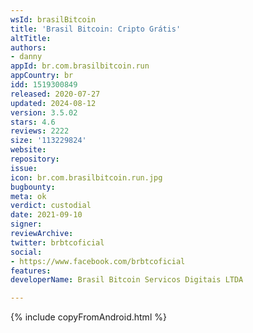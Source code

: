 ```yaml
---
wsId: brasilBitcoin
title: 'Brasil Bitcoin: Cripto Grátis'
altTitle: 
authors:
- danny
appId: br.com.brasilbitcoin.run
appCountry: br
idd: 1519300849
released: 2020-07-27
updated: 2024-08-12
version: 3.5.02
stars: 4.6
reviews: 2222
size: '113229824'
website: 
repository: 
issue: 
icon: br.com.brasilbitcoin.run.jpg
bugbounty: 
meta: ok
verdict: custodial
date: 2021-09-10
signer: 
reviewArchive: 
twitter: brbtcoficial
social:
- https://www.facebook.com/brbtcoficial
features: 
developerName: Brasil Bitcoin Servicos Digitais LTDA

---
```


{% include copyFromAndroid.html %}
